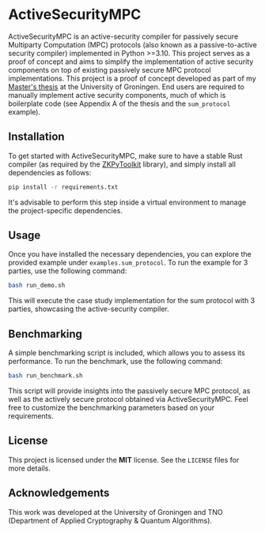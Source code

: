 # ActiveSecurityMPC

ActiveSecurityMPC is an active-security compiler for passively secure Multiparty Computation (MPC) protocols (also known as a passive-to-active security compiler) implemented in Python >=3.10. This project serves as a proof of concept and aims to simplify the implementation of active security components on top of existing passively secure MPC protocol implementations. This project is a proof of concept developed as part of my [Master's thesis](https://fse.studenttheses.ub.rug.nl/33067/) at the University of Groningen. End users are required to manually implement active security components, much of which is boilerplate code (see Appendix A of the thesis and the `sum_protocol` example).

## Installation

To get started with ActiveSecurityMPC, make sure to have a stable Rust compiler (as required by the [ZKPyToolkit](https://github.com/lorenzorota/zkpytoolkit) library), and simply install all dependencies as follows:

```bash
pip install -r requirements.txt
```

It's advisable to perform this step inside a virtual environment to manage the project-specific dependencies.

## Usage

Once you have installed the necessary dependencies, you can explore the provided example under `examples.sum_protocol`. To run the example for 3 parties, use the following command:

```bash
bash run_demo.sh
```

This will execute the case study implementation for the sum protocol with 3 parties, showcasing the active-security compiler.

## Benchmarking

A simple benchmarking script is included, which allows you to assess its performance. To run the benchmark, use the following command:

```bash
bash run_benchmark.sh
```

This script will provide insights into the passively secure MPC protocol, as well as the actively secure protocol obtained via ActiveSecurityMPC. Feel free to customize the benchmarking parameters based on your requirements.

## License

This project is licensed under the **MIT** license. See the `LICENSE` files for more details.

## Acknowledgements

This work was developed at the University of Groningen and TNO (Department of Applied Cryptography & Quantum Algorithms).
